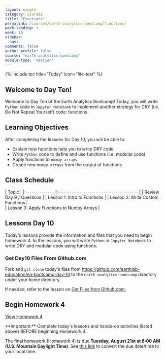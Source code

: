 ```yaml
---
layout: single
category: courses
title: "Functions"
permalink: /courses/earth-analytics-bootcamp/functions/
week-landing: 1
week: 10
sidebar:
  nav:
comments: false
author_profile: false
course: "earth-analytics-bootcamp"
module-type: 'session'
---
```

{% include toc title="Today" icon="file-text" %}

<div class="notice--info" markdown="1">

## <i class="fa fa-ship" aria-hidden="true"></i> Welcome to Day Ten!

Welcome to Day Ten of the Earth Analytics Bootcamp! Today, you will write `Python` code in `Jupyter Notebook` to implement another strategy for DRY (i.e. Do Not Repeat Yourself) code: functions. 


## <i class="fa fa-graduation-cap" aria-hidden="true"></i> Learning Objectives

After completing the lessons for Day 10, you will be able to:

* Explain how functions help you to write DRY code
* Write `Python` code to define and use functions (i.e. modular code)
* Apply functions to `numpy arrays`
* Create new `numpy arrays` from the output of functions

</div>


## <i class="fa fa-calendar-check-o" aria-hidden="true"></i> Class Schedule

| Topic                                                     | 
|:---------------|:-----------------------------------------|
| Review Day 9 / Questions                                  | 
| Lesson 1: Intro to Functions | 
| Lesson 2: Write Custom Functions      |   
| Lesson 3: Apply Functions to Numpy Arrays     |   


## <i class="fa fa-pencil"></i> Lessons Day 10

Today's lessons provide the information and files that you need to begin homework 4. In the lessons, you will write `Python` in `Jupyter Notebook` to write DRY and modular code using functions. 


### Get Day10 Files From Github.com

Fork and `git clone` today's files from https://github.com/earthlab-education/ea-bootcamp-day-10 to the `earth-analytics-bootcamp` directory under your home directory.

If needed, refer to the lesson on <a href="{{ site.url }}/courses/earth-analytics-bootcamp/get-started-with-open-science/get-files-from-github/" >Get Files from Github.com.</a>
   

## <i class="fa fa-pencil"></i>  Begin Homework 4

<a class="btn btn--info btn--x-large" href="{{ site.url }}/courses/earth-analytics-bootcamp/earth-analytics-bootcamp-homework-4/"> <i class="fa fa-info-circle"></i>
View Homework 4</a>

<div class="notice--success" markdown="1">
<i class="fa fa-star"></i> **Important:** Complete today's lessons and hands-on activities (listed above) BEFORE beginning Homework 4.
</div>

The final homework (Homework 4) is due **Tuesday, August 21st at 8:00 AM (U.S. Mountain Daylight Time)**. See <a href="https://www.timeanddate.com/worldclock/fixedtime.html?iso=20180821T08&p1=1243" target="_blank">this link</a>  to convert the due date/time to your local time.



